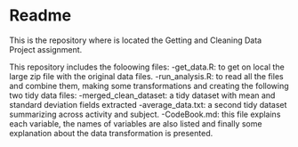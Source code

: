 Readme
======

This is the repository where is located the Getting and Cleaning Data Project assignment.

This repository includes the foloowing files:
-get_data.R: to get on local the large zip file with the original data files.
-run_analysis.R: to read all the files and combine them, making some transformations and creating the following two tidy data files: 
        -merged_clean_dataset: a tidy dataset with mean and standard deviation         fields extracted 
        -average_data.txt: a second tidy dataset summarizing across activity and subject.
-CodeBook.md: this file explains each variable, the names of variables are also listed and finally some explanation about the data transformation is presented.